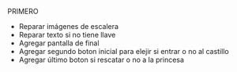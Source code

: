 PRIMERO

- Reparar imágenes de escalera
- Reparar texto si no tiene llave
- Agregar pantalla de final
- Agregar segundo boton inicial para elejir si entrar o no al castillo
- Agregar último boton si rescatar o no a la princesa
